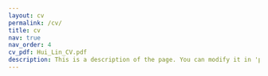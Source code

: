 ```yaml
---
layout: cv
permalink: /cv/
title: cv
nav: true
nav_order: 4
cv_pdf: Hui_Lin_CV.pdf
description: This is a description of the page. You can modify it in 'pages/_cv.md'. You can also change or remove the top pdf download button.
---
```

